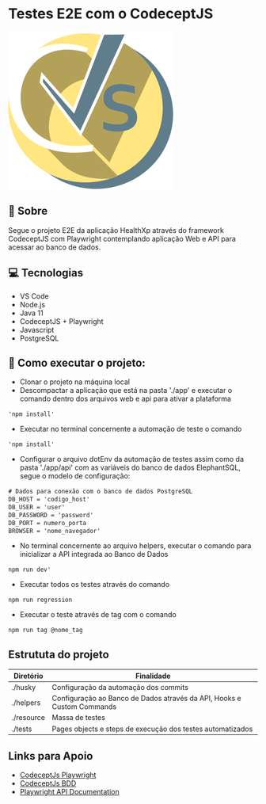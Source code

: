 # Testes E2E com o CodeceptJS

![Alt text](image.png)

## 🤘 Sobre
Segue o projeto E2E da aplicação HealthXp através do framework CodeceptJS com Playwright contemplando aplicação Web e API para acessar ao banco de dados.

## 💻 Tecnologias
* VS Code
* Node.js
* Java 11
* CodeceptJS + Playwright
* Javascript
* PostgreSQL

## 🤖 Como executar o projeto:
* Clonar o projeto na máquina local
* Descompactar a aplicação que está na pasta './app' e executar o comando dentro dos arquivos web e api para ativar a plataforma
```
'npm install'
```

* Executar no terminal concernente a automação de teste o comando
```
'npm install'
```

* Configurar o arquivo dotEnv da automação de testes assim como da pasta './app/api' com as variáveis do banco de dados ElephantSQL, segue o modelo de configuração:

```
# Dados para conexão com o banco de dados PostgreSQL
DB_HOST = 'codigo_host'
DB_USER = 'user'
DB_PASSWORD = 'password'
DB_PORT = numero_porta
BROWSER = 'nome_navegador'
```

* No terminal concernente ao arquivo helpers, executar o comando para inicializar a API integrada ao Banco de Dados
```
npm run dev'
```

* Executar todos os testes através do comando
```
npm run regression
```

* Executar o teste através de tag com o comando
```
npm run tag @nome_tag
```

## Estrututa do projeto
| Diretório            | Finalidade                                                                    |
| ---------------------| ------------------------------------------------------------------------------|
| ./husky              | Configuração da automação dos commits                                         |
| ./helpers            | Configuração ao Banco de Dados através da API, Hooks e Custom Commands        |
| ./resource           | Massa de testes                                                               |
| ./tests              | Pages objects e steps de execução dos testes automatizados                    |

## Links para Apoio
* [CodeceptJs Playwright](https://codecept.io/helpers/Playwright/)
* [CodeceptJs BDD](https://codecept.io/bdd/#gherkin)
* [Playwright API Documentation](https://playwright.dev/docs/intro)